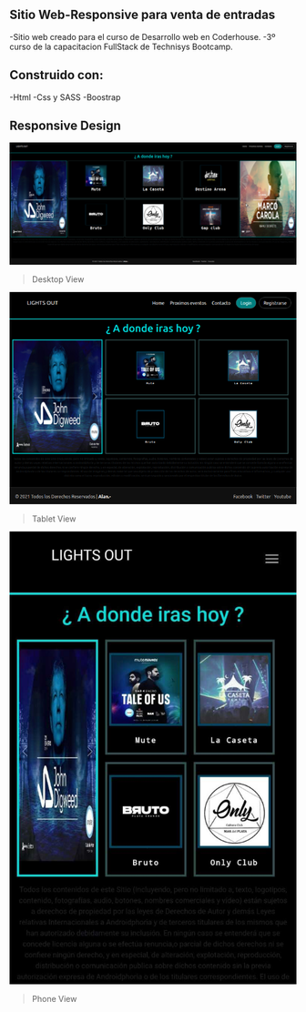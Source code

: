 ## Sitio Web-Responsive para venta de entradas

-Sitio web creado para el curso de Desarrollo web en Coderhouse.
-3º curso de la capacitacion FullStack de Technisys Bootcamp. 

## Construido con:

-Html
-Css y SASS
-Boostrap 

## Responsive Design

![Screenshot1](imagenes/Desktop-View.png)
> Desktop View

![Screenshot2](imagenes/tablet-View.png)
> Tablet View

![Screenshot3](imagenes/phone-View.jpeg)
> Phone View
